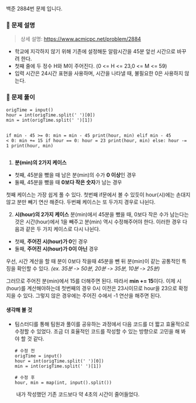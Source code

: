 <p>백준 2884번 문제 입니다.</p>
<h3 id="📌-문제-설명">📌 문제 설명</h3>
<blockquote>
<p>상세 설명: <a href="https://www.acmicpc.net/problem/2884">https://www.acmicpc.net/problem/2884</a></p>
</blockquote>
<ul>
<li>학교에 지각하지 않기 위해 기존에 설정해둔 알람시간을 45분 앞선 시간으로 바꾸려 한다.</li>
<li>첫째 줄에 두 정수 H와 M이 주어진다. (0 &lt;= H &lt;= 23,0 &lt;= M &lt;= 59)</li>
<li>입력 시간은 24시간 표현을 사용하며, 시간을 나타낼 때, 불필요한 0은 사용하지 않는다.</li>
</ul>
<h3 id="📌-문제-풀이">📌 문제 풀이</h3>
<pre><code class="language-python">origTime = input()
hour = int(origTime.split(' ')[0])
min = int(origTime.split(' ')[1])

if min - 45 &gt;= 0:
    min = min - 45
    print(hour, min)
elif min - 45 &lt; 0:
    min += 15
    if hour == 0:
        hour = 23
        print(hour, min)
    else:
        hour -= 1
        print(hour, min)</code></pre>
<ol>
<li><strong>분(min)의 2가지 케이스</strong></li>
</ol>
<ul>
<li>첫째, 45분을 뺐을 때 남은 분(min)의 수가 <strong>0 이상</strong>인 경우</li>
<li>둘째, 45분을 뺐을 때 <strong>0보다 작은 숫자</strong>가 남는 경우</li>
</ul>
<p>첫째 케이스는 가장 쉽게 풀 수 있다. 첫번째 if문에서 볼 수 있듯이 hour(시)에는 손대지 않고 분만 빼기 연산 해준다. 두번째 케이스는 또 두가지 경우로 나뉜다.</p>
<ol start="2">
<li><strong>시(hour)의 2가지 케이스</strong>
분(min)에서 45분을 뺐을 때, 0보다 작은 수가 남는다는 것은 시간(hour)에서 1을 빼주고 분(min) 역시 수정해주어야 한다. 이러한 경우 다음과 같은 두 가지 케이스로 다시 나뉜다.</li>
</ol>
<ul>
<li>첫째, <strong>주어진 시(hour)가 0</strong>인 경우</li>
<li>둘째, <strong>주어진 시(hour)가 0이 아닌</strong> 경우</li>
</ul>
<p>우선, 시간 계산을 할 때 분이 0보다 작을때 45분을 뺀 뒤 분(min)이 같는 공통적인 특징을 확인할 수 있다.
<em>(ex. 35분 -&gt; 50분, 20분 -&gt; 35분, 10분 -&gt; 25분)</em></p>
<p>그러므로 주어진 분(min)에서 15를 더해주면 된다. 따라서 <strong>min += 15</strong>이다. 이제 시(hour)를 계산해야하는데 첫번째의 경우 0시 이전은 23시이므로 hour을 23으로 확정지을 수 있다. 그렇지 않은 경우에는 주어진 수에서 -1 연산을 해주면 된다. </p>
<h4 id="생각해-볼-것">생각해 볼 것</h4>
<ul>
<li>팀스터디를 통해 팀원과 풀이를 공유하는 과정에서 다음 코드를 더 짧고 효율적으로 수정할 수 있었다. 조금 더 효율적인 코드를 작성할 수 있는 방향으로 고민을 해 봐야 할 것 같다.<pre><code class="language-python"># 수정 전
origTime = input()
hour = int(origTime.split(' ')[0])
min = int(origTime.split(' ')[1])</code></pre>
<pre><code class="language-python"># 수정 후
hour, min = map(int, input().split())</code></pre>
<img alt="" src="https://velog.velcdn.com/images/hwi_min/post/3639ed62-a831-4a27-9378-05433d0d0d8b/image.png" />
내가 작성했던 기존 코드보다 약 4초의 시간이 줄어들었다.</li>
</ul>